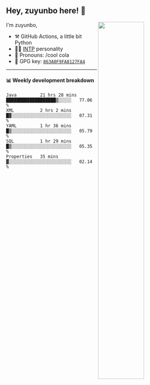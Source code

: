 

## Hey, zuyunbo here! :wave: 
[<img align="right" width="50%" src="https://github-readme-stats.vercel.app/api?username=zuyunbo&theme=dark&show_icons=true">](https://metrics.lecoq.io/ouuan?template=classic)

I'm zuyunbo,

-   :hammer_and_pick: GitHub Actions, a little bit Python
-   :man_scientist: [INTP](https://www.16personalities.com/profiles/3302586f07ca3) personality
-   :man: Pronouns: /cool cola
-   :key: GPG key: [`863A0F9FA8127FA4`](https://github.com/zuyunbo.gpg)

---

#### :bar_chart: Weekly development breakdown
<!--START_SECTION:waka-->
```text
Java         21 hrs 28 mins  ███████████████████▒░░░░░   77.06 % 
XML          2 hrs 2 mins    █▓░░░░░░░░░░░░░░░░░░░░░░░   07.31 % 
YAML         1 hr 36 mins    █▒░░░░░░░░░░░░░░░░░░░░░░░   05.79 % 
SQL          1 hr 29 mins    █▒░░░░░░░░░░░░░░░░░░░░░░░   05.35 % 
Properties   35 mins         ▓░░░░░░░░░░░░░░░░░░░░░░░░   02.14 % 
```
<!--END_SECTION:waka-->

